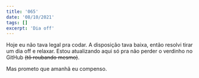 ```yaml
---
title: '065'
date: '08/10/2021'
tags: []
excerpt: 'Dia off'
---
```

Hoje eu não tava legal pra codar. A disposição tava baixa, então resolvi tirar um dia off e relaxar. Estou atualizando aqui só pra não perder o verdinho no GitHub ~~(tô roubando mesmo)~~.

Mas prometo que amanhã eu compenso.
